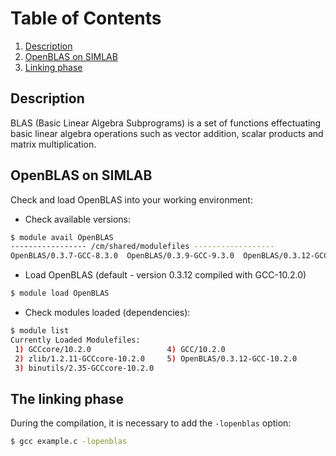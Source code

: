 # Table of Contents
1. [Description](#1)
2. [OpenBLAS on SIMLAB](#2)
3. [Linking phase](#3)

## Description <a name="1"></a>

BLAS (Basic Linear Algebra Subprograms) is a set of functions effectuating basic linear algebra operations such as vector addition, scalar products and matrix multiplication.

## OpenBLAS on SIMLAB <a name="2"></a>

Check and load OpenBLAS into your working environment:

- Check available versions:
```sh
$ module avail OpenBLAS
----------------- /cm/shared/modulefiles ------------------
OpenBLAS/0.3.7-GCC-8.3.0  OpenBLAS/0.3.9-GCC-9.3.0  OpenBLAS/0.3.12-GCC-10.2.0  
```
- Load OpenBLAS (default - version 0.3.12 compiled with GCC-10.2.0)
```sh
$ module load OpenBLAS
```

- Check modules loaded (dependencies):
```sh
$ module list
Currently Loaded Modulefiles:
 1) GCCcore/10.2.0                 4) GCC/10.2.0                  
 2) zlib/1.2.11-GCCcore-10.2.0     5) OpenBLAS/0.3.12-GCC-10.2.0  
 3) binutils/2.35-GCCcore-10.2.0  
```

## The linking phase <a name="3"></a>
During the compilation, it is necessary to add the `-lopenblas` option: 

```bash
$ gcc example.c -lopenblas
```
